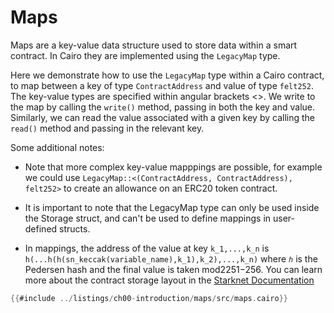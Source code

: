 # Maps

Maps are a key-value data structure used to store data within a smart contract. In Cairo they are implemented using the `LegacyMap` type. 

Here we demonstrate how to use the `LegacyMap` type within a Cairo contract, to map between a key of type `ContractAddress` and value of type `felt252`. The key-value types are specified within angular brackets <>. We write to the map by calling the `write()` method, passing in both the key and value. Similarly, we can read the value associated with a given key by calling the `read()` method and passing in the relevant key.

Some additional notes:

 - Note that more complex key-value mapppings are possible, for example we could use `LegacyMap::<(ContractAddress, ContractAddress), felt252>` to create an allowance on an ERC20 token contract. 

 - It is important to note that the LegacyMap type can only be used inside the Storage struct, and can't be used to define mappings in user-defined structs.

 - In mappings, the address of the value at key `k_1,...,k_n` is `h(...h(h(sn_keccak(variable_name),k_1),k_2),...,k_n)` where `ℎ` is the Pedersen hash and the final value is taken mod2251−256. You can learn more about the contract storage layout in the [Starknet Documentation](https://docs.starknet.io/documentation/architecture_and_concepts/Contracts/contract-storage/#storage_variables)


```rust
{{#include ../listings/ch00-introduction/maps/src/maps.cairo}}
```